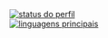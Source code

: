 <div class="d-flex justify-content-center">
  <div class="card-container">
    <a href="#">
      <img src="https://github-readme-stats.vercel.app/api?username=RickyM7&locale=pt-br&theme=transparent&hide=stars&show_icons=true&rank_icon=github" class="card-image" alt="status do perfil"/>
    </a>
  </div>
  <div class="card-container">
    <a href="#">
      <img src="https://github-readme-stats.vercel.app/api/top-langs?username=RickyM7&layout=compact&locale=pt-br&theme=transparent" class="card-image" alt="linguagens principais"/>
    </a>
  </div>
</div>
